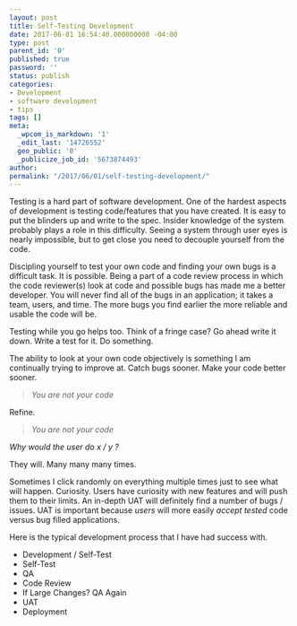 ```yaml
---
layout: post
title: Self-Testing Development
date: 2017-06-01 16:54:40.000000000 -04:00
type: post
parent_id: '0'
published: true
password: ''
status: publish
categories:
- Development
- software development
- tips
tags: []
meta:
  _wpcom_is_markdown: '1'
  _edit_last: '14726552'
  geo_public: '0'
  _publicize_job_id: '5673874493'
author:
permalink: "/2017/06/01/self-testing-development/"
---
```

Testing is a hard part of software development. One of the hardest aspects of development is testing code/features that you have created. It is easy to put the blinders up and write to the spec. Insider knowledge of the system probably plays a role in this difficulty. Seeing a system through user eyes is nearly impossible, but to get close you need to decouple yourself from the code.

Discipling yourself to test your own code and finding your own bugs is a difficult task. It is possible. Being a part of a code review process in which the code reviewer(s) look at code and possible bugs has made me a better developer. You will never find all of the bugs in an application; it takes a team, users, and time. The more bugs you find earlier the more reliable and usable the code will be.

Testing while you go helps too. Think of a fringe case? Go ahead write it down. Write a test for it. Do something.

The ability to look at your own code objectively is something I am continually trying to improve at. Catch bugs sooner. Make your code better sooner.

> _You are not your code_

Refine.

> _You are not your code_

_Why would the user do x / y ?_

They will. Many many many times.

Sometimes I click randomly on everything multiple times just to see what will happen. Curiosity. Users have curiosity with new features and will push them to their limits. An in-depth UAT will definitely find a number of bugs / issues. UAT is important because _users_ will more easily _accept_ _tested_ code versus bug filled applications.

Here is the typical development process that I have had success with.

*   Development / Self-Test
*   Self-Test
*   QA
*   Code Review
*   If Large Changes? QA Again
*   UAT
*   Deployment
